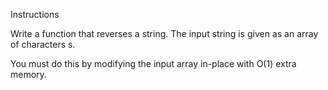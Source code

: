 Instructions

Write a function that reverses a string. The input string is given as an array of characters s.

You must do this by modifying the input array in-place with O(1) extra memory.
